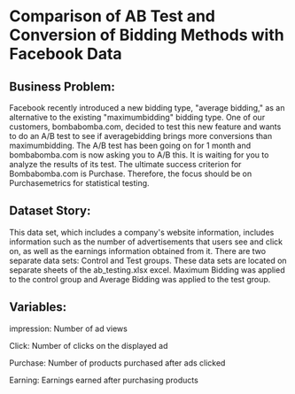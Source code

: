 # Comparison of AB Test and Conversion of Bidding Methods with Facebook Data

## Business Problem:
Facebook recently introduced a new bidding type, "average bidding," as an alternative to the existing "maximumbidding" bidding type. One of our customers, bombabomba.com, decided to test this new feature and wants to do an A/B test to see if averagebidding brings more conversions than maximumbidding. The A/B test has been going on for 1 month and bombabomba.com is now asking you to A/B this. It is waiting for you to analyze the results of its test. The ultimate success criterion for Bombabomba.com is Purchase. Therefore, the focus should be on Purchasemetrics for statistical testing.

## Dataset Story:
This data set, which includes a company's website information, includes information such as the number of advertisements that users see and click on, as well as the earnings information obtained from it. There are two separate data sets: Control and Test groups. These data sets are located on separate sheets of the ab_testing.xlsx excel. Maximum Bidding was applied to the control group and Average Bidding was applied to the test group.

## Variables:
impression: Number of ad views

Click: Number of clicks on the displayed ad

Purchase: Number of products purchased after ads clicked

Earning: Earnings earned after purchasing products

